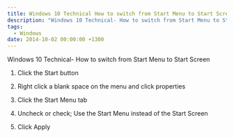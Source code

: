 ```yaml
---
title: Windows 10 Technical How to switch from Start Menu to Start Screen
description: "Windows 10 Technical- How to switch from Start Menu to Start Screen"
tags:
  - Windows
date: 2014-10-02 00:00:00 +1300
---
```

Windows 10 Technical- How to switch from Start Menu to Start Screen

1. Click the Start button

2. Right click a blank space on the menu and click properties

3. Click the Start Menu tab

4. Uncheck or check; Use the Start Menu instead of the Start Screen

5. Click Apply
